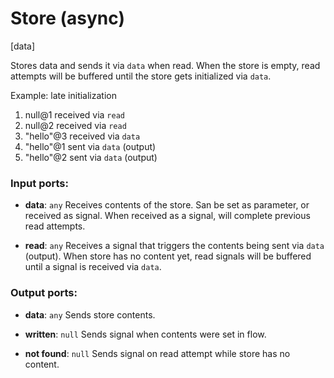 # Store (async)

[data]

Stores data and sends it via `data` when read. When the store is empty, read attempts will be buffered until the store gets initialized via `data`.

Example: late initialization
1. null@1 received via `read`
2. null@2 received via `read`
3. "hello"@3 received via `data`
4. "hello"@1 sent via `data` (output)
5. "hello"@2 sent via `data` (output)

### Input ports:

* __data__: `any`
    Receives contents of the store. San be set as parameter, or received as signal. When received as a signal, will complete previous read attempts.



* __read__: `any`
    Receives a signal that triggers the contents being sent via `data` (output). When store has no content yet, read signals will be buffered until a signal is received via `data`.



### Output ports:

* __data__: `any`
    Sends store contents.



* __written__: `null`
    Sends signal when contents were set in flow.



* __not found__: `null`
    Sends signal on read attempt while store has no content.



